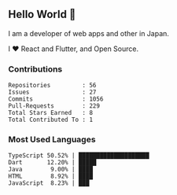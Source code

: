 ## Hello World 👋

I am a developer of web apps and other in Japan.

I ❤️ React and Flutter, and Open Source.

### Contributions

<!-- contributions start -->

    Repositories         : 56
    Issues               : 27
    Commits              : 1056
    Pull-Requests        : 229
    Total Stars Earned   : 8
    Total Contributed To : 1

<!-- contributions end -->

### Most Used Languages

<!-- most-used-languages start -->

    TypeScript 50.52% | ████████████████████
    Dart       12.20% | █████
    Java        9.00% | ████
    HTML        8.92% | ████
    JavaScript  8.23% | ███

<!-- most-used-languages end -->
